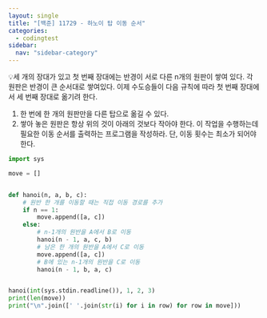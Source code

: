 ```yaml
---
layout: single
title: "[백준] 11729 - 하노이 탑 이동 순서"
categories:
  - codingtest
sidebar:
  nav: "sidebar-category"
---
```


💡세 개의 장대가 있고 첫 번째 장대에는 반경이 서로 다른 n개의 원판이 쌓여 있다. 각 원판은 반경이 큰 순서대로 쌓여있다. 이제 수도승들이 다음 규칙에 따라 첫 번째 장대에서 세 번째 장대로 옮기려 한다.
1. 한 번에 한 개의 원판만을 다른 탑으로 옮길 수 있다.
2. 쌓아 놓은 원판은 항상 위의 것이 아래의 것보다 작아야 한다.
이 작업을 수행하는데 필요한 이동 순서를 출력하는 프로그램을 작성하라. 단, 이동 횟수는 최소가 되어야 한다.

``` python
import sys

move = []


def hanoi(n, a, b, c):
    # 원반 한 개를 이동할 때는 직접 이동 경로를 추가
    if n == 1:
        move.append([a, c])
    else:
        # n-1개의 원반을 A에서 B로 이동
        hanoi(n - 1, a, c, b)
        # 남은 한 개의 원반을 A에서 C로 이동
        move.append([a, c])
        # B에 있는 n-1개의 원반을 C로 이동
        hanoi(n - 1, b, a, c)


hanoi(int(sys.stdin.readline()), 1, 2, 3)
print(len(move))
print("\n".join([' '.join(str(i) for i in row) for row in move]))
```
